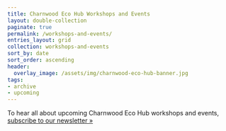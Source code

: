 ```yaml
---
title: Charnwood Eco Hub Workshops and Events
layout: double-collection
paginate: true
permalink: /workshops-and-events/
entries_layout: grid
collection: workshops-and-events
sort_by: date
sort_order: ascending
header:
  overlay_image: /assets/img/charnwood-eco-hub-banner.jpg
tags:
- archive
- upcoming
---
```

To hear all about upcoming Charnwood Eco Hub workshops and events, [subscribe to our newsletter &raquo;](/contact)
